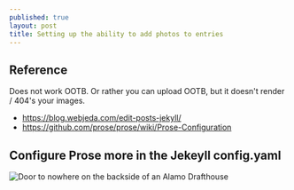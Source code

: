 ```yaml
---
published: true
layout: post
title: Setting up the ability to add photos to entries
---
```

## Reference

Does not work OOTB.  Or rather you can upload OOTB, but it doesn't render / 404's your images.

- https://blog.webjeda.com/edit-posts-jekyll/
- https://github.com/prose/prose/wiki/Prose-Configuration

## Configure Prose more in the Jekeyll config.yaml





![Door to nowhere on the backside of an Alamo Drafthouse]({{site.baseurl}}/_posts/2018-01-28-AlamoDraftHouse-door-to-nowhere.jpg)
